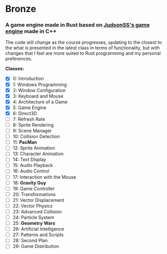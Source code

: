 # Bronze

### A game engine made in Rust based on [JudsonSS's game engine](https://github.com/judsonSS/Jogos) made in C++

The code will change as the course progresses, updating to the closest to the what is presented in the latest class in terms of functionality, but with changes that I feel are more suited to Rust programming and my personal preferences.

**Classes:**

- [x] 0: Introduction
- [x] 1: Windows Programming
- [x] 2: Window Configuration
- [x] 3: Keyboard and Mouse
- [x] 4: Architecture of a Game
- [x] 5: Game Engine
- [x] 6: Direct3D
- [ ] 7: Refresh Rate
- [ ] 8: Sprite Rendering
- [ ] 9: Scene Manager
- [ ] 10: Collision Detection
- [ ] 11: **PacMan**
- [ ] 12: Sprite Animation
- [ ] 13: Character Animation
- [ ] 14: Text Display
- [ ] 15: Audio Playback
- [ ] 16: Audio Control
- [ ] 17: Interaction with the Mouse
- [ ] 18: **Gravity Guy**
- [ ] 19: Game Controller
- [ ] 20: Transformations
- [ ] 21: Vector Displacement
- [ ] 22: Vector Physics
- [ ] 23: Advanced Collision
- [ ] 24: Particle System
- [ ] 25: **Geometry Wars**
- [ ] 26: Artificial Intelligence
- [ ] 27: Patterns and Scripts
- [ ] 28: Second Plan
- [ ] 29: Game Distribution
